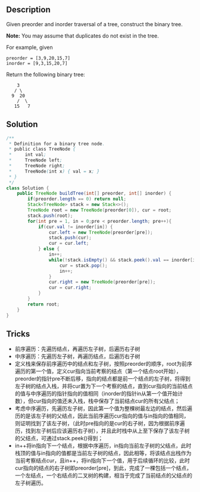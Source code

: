 ## Description

Given preorder and inorder traversal of a tree, construct the binary tree.

**Note:**
You may assume that duplicates do not exist in the tree.

For example, given

```
preorder = [3,9,20,15,7]
inorder = [9,3,15,20,7]
```

Return the following binary tree:

```
    3
   / \
  9  20
    /  \
   15   7
```

## Solution

```java
/**
 * Definition for a binary tree node.
 * public class TreeNode {
 *     int val;
 *     TreeNode left;
 *     TreeNode right;
 *     TreeNode(int x) { val = x; }
 * }
 */
class Solution {
    public TreeNode buildTree(int[] preorder, int[] inorder) {
        if(preorder.length == 0) return null;
        Stack<TreeNode> stack = new Stack<>();
        TreeNode root = new TreeNode(preorder[0]), cur = root;
        stack.push(root);
        for(int pre = 1, in = 0;pre < preorder.length; pre++){
            if(cur.val != inorder[in]) {
                cur.left = new TreeNode(preorder[pre]);
                stack.push(cur);
                cur = cur.left;
            } else {
                in++;
                while(!stack.isEmpty() && stack.peek().val == inorder[in]) {
                    cur = stack.pop();
                    in++;
                }
                cur.right = new TreeNode(preorder[pre]);
                cur = cur.right;
            }
        }
        return root;
    }
}
```

## Tricks

+ 前序遍历：先遍历结点，再遍历左子树，后遍历右子树
+ 中序遍历：先遍历左子树，再遍历结点，后遍历右子树
+ 定义栈来保存前序遍历中的结点和左子树，按照preorder的顺序，root为前序遍历的第一个值，定义cur指向当前考察的结点（第一个结点root开始），preorder的指针pre不断后移，指向的结点都是前一个结点的左子树，将得到左子树的结点入栈，并将cur置为下一个考察的结点，直到cur指向的当前结点的值与中序遍历的指针指向的值相同（inorder的指针in从第一个值开始计数），但cur指向的值还未入栈，栈中保存了当前结点cur的所有父结点；
+ 考虑中序遍历，先遍历左子树，因此第一个值为整棵树最左边的结点，然后遍历的是该左子树的父结点，因此当前序遍历cur指向的值与in指向的值相同，则证明找到了该左子树，（此时pre指向的是cur的右子树，因为根据前序遍历，找到左子树后应该遍历右子树），并且此时栈中从上至下保存了该左子树的父结点，可通过stack.peek()得到；
+ in++将in指向下一个结点，根据中序遍历，in指向当前左子树的父结点，此时栈顶的值与in指向的值都是当前左子树的结点，因此相等，将该结点出栈作为当前考察结点cur，且in++，将in指向下一个值，用于后续循环的比较，此时cur指向的结点的右子树即preorder[pre]，到此，完成了一棵包括一个结点，一个左结点，一个右结点的二叉树的构建，相当于完成了当前结点的父结点的左子树遍历。